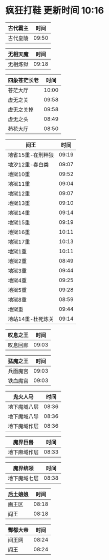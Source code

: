 # 疯狂打鞋 更新时间 10:16

| 古代霸主   | 时间    |
|--------|-------|
| 古代皇陵 | 09:50 |

| 无相天魔   | 时间    |
|--------|-------|
| 无相炼狱 | 09:18 |

| 四象苍茫长老   | 时间    |
|--------|-------|
| 苍茫大厅 | 10:00 |
| 虚无之关 | 09:58 |
| 虚无之关掉 | 09:58 |
| 虚无之头 | 08:49 |
| 苑花大厅 | 08:50 |

| 间王   | 时间    |
|--------|-------|
| 地省15重-在刑粹狼 | 09:19 |
| 地汐12重-春白类 | 09:07 |
| 地狱10重 | 09:52 |
| 地狱11重 | 09:04 |
| 地狱12重 | 09:07 |
| 地狱13重 | 09:10 |
| 地狱14重 | 09:14 |
| 地狱15重 | 09:19 |
| 地狱16重 | 10:11 |
| 地狱17重 | 10:13 |
| 地狱1重 | 10:11 |
| 地狱2重 | 08:49 |
| 地狱3重 | 09:44 |
| 地狱4重 | 09:25 |
| 地狱5重 | 09:28 |
| 地狱8重 | 08:59 |
| 地狱重 | 09:44 |
| 地站14重-杜死炼关 | 09:14 |

| 叹息之王   | 时间    |
|--------|-------|
| 叹息回廊 | 09:03 |

| 猛魔之王   | 时间    |
|--------|-------|
| 兵面魔宫 | 09:03 |
| 铁血魔宫 | 09:03 |

| 鬼火人马   | 时间    |
|--------|-------|
| 地下魔域八层 | 08:36 |
| 地下魔域八导 | 08:36 |
| 地下魔域作层 | 08:36 |

| 魔界巨兽   | 时间    |
|--------|-------|
| 地下麻域作层 | 08:33 |

| 魔界统领   | 时间    |
|--------|-------|
| 地下魔域七层 | 08:38 |

| 后土娘娘   | 时间    |
|--------|-------|
| 画王区 | 08:18 |
| 阎王 | 08:18 |

| 酆都大帝   | 时间    |
|--------|-------|
| 间王网 | 08:24 |
| 阎王 | 08:24 |